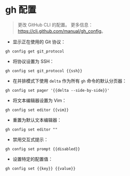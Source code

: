 # gh 配置

> 更改 GitHub CLI 的配置。
> 更多信息：<https://cli.github.com/manual/gh_config>。

- 显示正在使用的 Git 协议：

`gh config get git_protocol`

- 将协议设置为 SSH：

`gh config set git_protocol {{ssh}}`

- 在并排模式下使用 `delta` 作为所有 `gh` 命令的默认分页器：

`gh config set pager '{{delta --side-by-side}}'`

- 将文本编辑器设置为 Vim：

`gh config set editor {{vim}}`

- 重置为默认文本编辑器：

`gh config set editor ""`

- 禁用交互式提示：

`gh config set prompt {{disabled}}`

- 设置特定的配置值：

`gh config set {{key}} {{value}}`